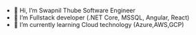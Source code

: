 - 👋 Hi, I’m Swapnil Thube Software Engineer
- 👀 I’m Fullstack developer (.NET Core, MSSQL, Angular, React)
- 🌱 I’m currently learning Cloud technology (Azure,AWS,GCP)


<!--- 
thubeswapnil/thubeswapnil is a ✨ special ✨ repository because its `README.md` (this file) appears on your GitHub profile.
You can click the Preview link to take a look at your changes.
--->

